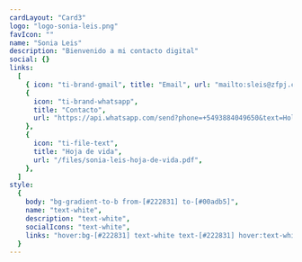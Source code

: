 ```yaml
---
cardLayout: "Card3"
logo: "logo-sonia-leis.png"
favIcon: ""
name: "Sonia Leis"
description: "Bienvenido a mi contacto digital"
social: {}
links:
  [
    { icon: "ti-brand-gmail", title: "Email", url: "mailto:sleis@zfpj.com.ar" },
    {
      icon: "ti-brand-whatsapp",
      title: "Contacto",
      url: "https://api.whatsapp.com/send?phone=+5493884049650&text=Hola!, vi su contacto en conoceme.com.ar y quería ponerme en contacto con ustedes",
    },
    {
      icon: "ti-file-text",
      title: "Hoja de vida",
      url: "/files/sonia-leis-hoja-de-vida.pdf",
    },
  ]
style:
  {
    body: "bg-gradient-to-b from-[#222831] to-[#00adb5]",
    name: "text-white",
    description: "text-white",
    socialIcons: "text-white",
    links: "hover:bg-[#222831] text-white text-[#222831] hover:text-white",
  }
---
```

